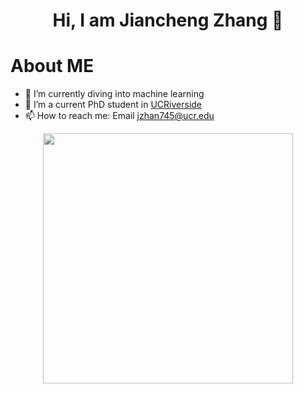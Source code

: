 <h1 align='center'> Hi, I am Jiancheng Zhang 👋 </h1>

# About ME

- 🔭 I’m currently diving into machine learning
- 🌱 I’m a current PhD student in [UCRiverside](https://www.ucr.edu/)
- 📫 How to reach me: Email jzhan745@ucr.edu
  
<div align="center">
  <img src="https://github-readme-stats.vercel.app/api/top-langs/?username=JianchengZ&layout=compact" width="400">


</div>






